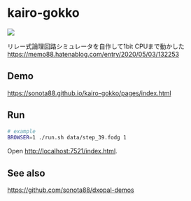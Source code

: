 # kairo-gokko

![](https://cdn-ak.f.st-hatena.com/images/fotolife/s/sonota88/20200412/20200412074010.gif)

リレー式論理回路シミュレータを自作して1bit CPUまで動かした  
https://memo88.hatenablog.com/entry/2020/05/03/132253


## Demo

https://sonota88.github.io/kairo-gokko/pages/index.html


## Run

```sh
# example
BROWSER=1 ./run.sh data/step_39.fodg 1
```

Open [http://localhost:7521/index.html](http://localhost:7521/index.html).


## See also

https://github.com/sonota88/dxopal-demos
